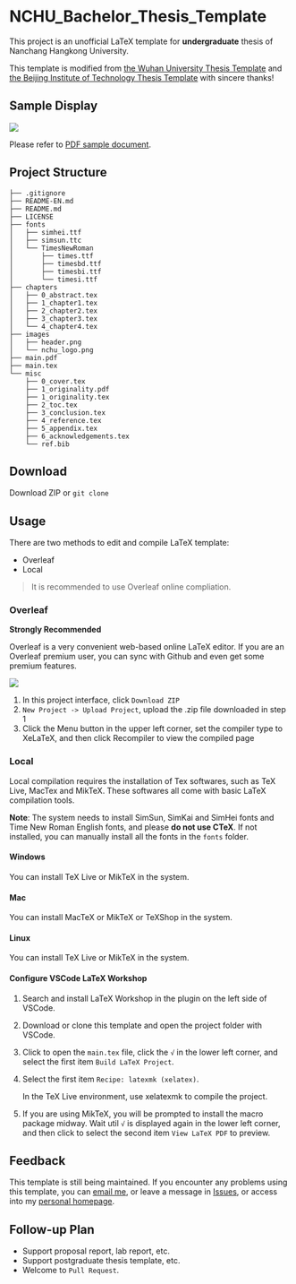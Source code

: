 # NCHU_Bachelor_Thesis_Template

This project is an unofficial LaTeX template for **undergraduate** thesis of Nanchang Hangkong University.

This template is modified from [the Wuhan University Thesis Template](https://github.com/mtobeiyf/whu-thesis) and [the Beijing Institute of Technology Thesis Template](https://github.com/BITNP/BIThesis) with sincere thanks!

## Sample Display

![](https://i.loli.net/2021/01/31/ErnqwjiL3cWGMu8.png)

Please refer to [PDF sample document](main.pdf).

## Project Structure

```
├── .gitignore
├── README-EN.md
├── README.md
├── LICENSE
├── fonts
│   ├── simhei.ttf
│   ├── simsun.ttc
│   └── TimesNewRoman
│       ├── times.ttf
│       ├── timesbd.ttf
│       ├── timesbi.ttf
│       └── timesi.ttf
├── chapters
│   ├── 0_abstract.tex
│   ├── 1_chapter1.tex
│   ├── 2_chapter2.tex
│   ├── 3_chapter3.tex
│   └── 4_chapter4.tex
├── images
│   ├── header.png
│   └── nchu_logo.png
├── main.pdf
├── main.tex
└── misc
    ├── 0_cover.tex
    ├── 1_originality.pdf
    ├── 1_originality.tex
    ├── 2_toc.tex
    ├── 3_conclusion.tex
    ├── 4_reference.tex
    ├── 5_appendix.tex
    ├── 6_acknowledgements.tex
    └── ref.bib
```

## Download

Download ZIP or `git clone`

## Usage

There are two methods to edit and compile LaTeX template:

* Overleaf
* Local

> It is recommended to use Overleaf online compliation.

### Overleaf

**Strongly Recommended**

Overleaf is a very convenient web-based online LaTeX editor. If you are an Overleaf premium user, you can sync with Github and even get some premium features.

![](https://i.loli.net/2021/01/31/OMbfg7Pza3xdGlR.png)

1. In this project interface, click `Download ZIP`
2. `New Project -> Upload Project`, upload the .zip file downloaded in step 1
3. Click the Menu button in the upper left corner, set the compiler type to XeLaTeX, and then click Recompiler to view the compiled page

### Local

Local compilation requires the installation of Tex softwares, such as TeX Live, MacTex and MikTeX. These softwares all come with basic LaTeX compilation tools.

**Note**: The system needs to install SimSun, SimKai and SimHei fonts and Time New Roman English fonts, and please **do not use CTeX**. If not installed, you can manually install all the fonts in the `fonts` folder.

#### Windows

You can install TeX Live or MikTeX in the system.

#### Mac

You can install MacTeX or MikTeX or TeXShop in the system.

#### Linux

You can install TeX Live or MikTeX in the system.

#### Configure VSCode LaTeX Workshop

1. Search and install LaTeX Workshop in the plugin on the left side of VSCode.

2. Download or clone this template and open the project folder with VSCode.

3. Click to open the `main.tex` file, click the `√` in the lower left corner, and select the first item `Build LaTeX Project`.

4. Select the first item `Recipe: latexmk (xelatex)`.

    In the TeX Live environment, use xelatexmk to compile the project.

5. If you are using MikTeX, you will be prompted to install the macro package midway. Wait util `√` is displayed again in the lower left corner, and then click to select the second item `View LaTeX PDF` to preview.

## Feedback

This template is still being maintained. If you encounter any problems using this template, you can [email me](hurleyhuang@hotmail.com), or leave a message in [Issues](https://github.com/NCHUSC/NCHU_Bachelor_Thesis_Template/issues), or access into my [personal homepage](https://withh.life).

## Follow-up Plan

* Support proposal report, lab report, etc.
* Support postgraduate thesis template, etc.
* Welcome to `Pull Request`.

